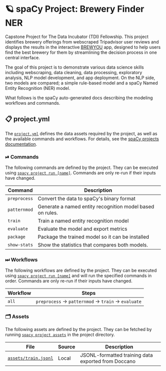 <!-- SPACY PROJECT: AUTO-GENERATED DOCS START (do not remove) -->

# 🪐 spaCy Project: Brewery Finder NER

Capstone Project for The Data Incubator (TDI) Fellowship. This project identifies brewery offerings from webscraped Tripadvisor user reviews and displays the results in the interactive [BREWYOU](https://brewyou.streamlit.app/) app, designed to help users find the best brewery for them by streamlining the decision process in one central interface.

The goal of this project is to demonstrate various data science skills including webscraping, data cleaning, data processing, exploratory analysis, NLP model development, and app deployment. On the NLP side, two models are compared; a simple rule-based model and a spaCy Named Entity Recognition (NER) model.

What follows is the spaCy auto-generated docs describing the modeling workflows and commands.

## 📋 project.yml

The [`project.yml`](project.yml) defines the data assets required by the
project, as well as the available commands and workflows. For details, see the
[spaCy projects documentation](https://spacy.io/usage/projects).

### ⏯ Commands

The following commands are defined by the project. They
can be executed using [`spacy project run [name]`](https://spacy.io/api/cli#project-run).
Commands are only re-run if their inputs have changed.

| Command | Description |
| --- | --- |
| `preprocess` | Convert the data to spaCy's binary format |
| `patternmod` | Generate a named entity recognition model based on rules. |
| `train` | Train a named entity recognition model |
| `evaluate` | Evaluate the model and export metrics |
| `package` | Package the trained model so it can be installed |
| `show-stats` | Show the statistics that compares both models. |

### ⏭ Workflows

The following workflows are defined by the project. They
can be executed using [`spacy project run [name]`](https://spacy.io/api/cli#project-run)
and will run the specified commands in order. Commands are only re-run if their
inputs have changed.

| Workflow | Steps |
| --- | --- |
| `all` | `preprocess` &rarr; `patternmod` &rarr; `train` &rarr; `evaluate` |

### 🗂 Assets

The following assets are defined by the project. They can
be fetched by running [`spacy project assets`](https://spacy.io/api/cli#project-assets)
in the project directory.

| File | Source | Description |
| --- | --- | --- |
| [`assets/train.jsonl`](assets/train.jsonl) | Local | JSONL-formatted training data exported from Doccano |

<!-- SPACY PROJECT: AUTO-GENERATED DOCS END (do not remove) -->